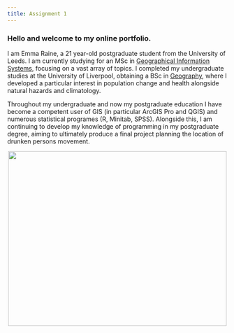 ```yaml
---
title: Assignment 1
---
```



### Hello and welcome to my online portfolio. 

I am Emma Raine, a 21 year-old postgraduate student from the University of Leeds. I am currently studying for an MSc in [Geographical Information Systems](https://environment.leeds.ac.uk/courses/7411/geographical-information-systems-msc), focusing on a vast array of topics. I completed my undergraduate studies at the University of Liverpool, obtaining a BSc in [Geography](https://www.liverpool.ac.uk/study/undergraduate/courses/geography-bsc-hons/overview/), where I developed a particular interest in population change and health alongside natural hazards and climatology. 

Throughout my undergraduate and now my postgraduate education I have become a competent user of GIS (in particular ArcGIS Pro and QGIS) and numerous statistical programes (R, Minitab, SPSS). Alongside this, I am continuing to develop my knowledge of programming in my postgraduate degree, aiming to ultimately produce a final project planning the location of drunken persons movement. 

<p align="center">
  <img width="500" height="400" src="[IMG_8380](https://user-images.githubusercontent.com/78031240/116818823-3427c400-ab65-11eb-88d6-67d1d44df234.jpg)">
</p>

